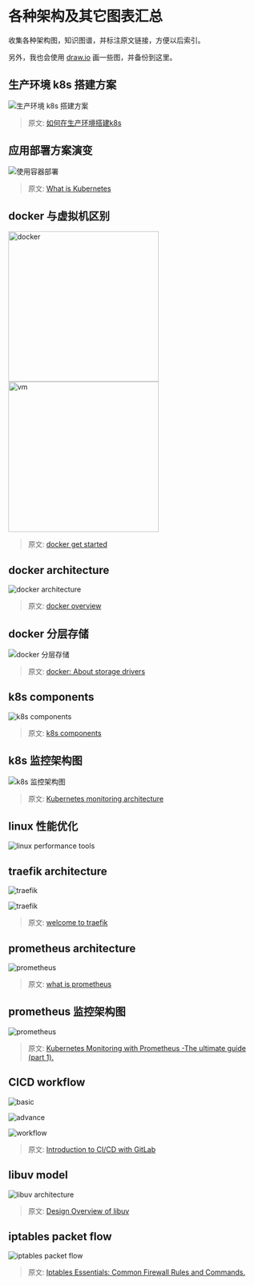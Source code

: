 # 各种架构及其它图表汇总

收集各种架构图，知识图谱，并标注原文链接，方便以后索引。

另外，我也会使用 [draw.io](https://draw.io/) 画一些图，并备份到这里。

## 生产环境 k8s 搭建方案

![生产环境 k8s 搭建方案](https://d33wubrfki0l68.cloudfront.net/f6ca7c0c1ba895a1578b4131c0f174130a32c8b8/4b4c7/images/docs/kubernetessolutions.svg)

> 原文: [如何在生产环境搭建k8s](https://kubernetes.io/docs/setup/#production-environment)

## 应用部署方案演变

![使用容器部署](https://d33wubrfki0l68.cloudfront.net/26a177ede4d7b032362289c6fccd448fc4a91174/eb693/images/docs/container_evolution.svg)

> 原文: [What is Kubernetes](https://kubernetes.io/docs/concepts/overview/what-is-kubernetes/)

## docker 与虚拟机区别

<img src="https://docs.docker.com/images/Container%402x.png" alt="docker" width=300 loading="lazy">
<img src="https://docs.docker.com/images/VM%402x.png" alt="vm" width=300 loading="lazy">

> 原文: [docker get started](https://docs.docker.com/get-started/#containers-and-virtual-machines)

## docker architecture

![docker architecture](https://docs.docker.com/engine/images/architecture.svg)

> 原文: [docker overview](https://docs.docker.com/engine/docker-overview/)

## docker 分层存储

![docker 分层存储](https://docs.docker.com/storage/storagedriver/images/sharing-layers.jpg)

> 原文: [docker: About storage drivers](https://docs.docker.com/storage/storagedriver/)

## k8s components

![k8s components](https://d33wubrfki0l68.cloudfront.net/817bfdd83a524fed7342e77a26df18c87266b8f4/3da7c/images/docs/components-of-kubernetes.png)

> 原文: [k8s components](https://kubernetes.io/docs/concepts/overview/components/)

## k8s 监控架构图

![k8s 监控架构图](https://raw.githubusercontent.com/kubernetes/community/master/contributors/design-proposals/instrumentation/monitoring_architecture.png)

> 原文: [Kubernetes monitoring architecture](https://github.com/kubernetes/community/blob/master/contributors/design-proposals/instrumentation/monitoring_architecture.md)

## linux 性能优化

![linux performance tools](http://www.brendangregg.com/Perf/linux_perf_tools_full.png)

## traefik architecture

![traefik](https://docs.traefik.io/assets/img/traefik-architecture.png)

![traefik](https://docs.traefik.io/assets/img/architecture-overview.png)

> 原文: [welcome to traefik](https://docs.traefik.io/)

## prometheus architecture

![prometheus](https://prometheus.io/assets/architecture.png)

> 原文: [what is prometheus](https://prometheus.io/docs/introduction/overview/)

## prometheus 监控架构图

![prometheus](https://478h5m1yrfsa3bbe262u7muv-wpengine.netdna-ssl.com/wp-content/uploads/2018/08/prometheus_kubernetes_diagram_overview.png)

> 原文: [Kubernetes Monitoring with Prometheus -The ultimate guide (part 1).](https://sysdig.com/blog/kubernetes-monitoring-prometheus/)

## CICD workflow

![basic](https://docs.gitlab.com/ee/ci/introduction/img/gitlab_workflow_example_11_9.png)

![advance](https://docs.gitlab.com/ee/ci/introduction/img/gitlab_workflow_example_extended_v12_3.png)

![workflow](https://docs.gitlab.com/ee/topics/autodevops/img/guide_pipeline_stages_v12_3.png)

> 原文: [Introduction to CI/CD with GitLab](https://docs.gitlab.com/ee/ci/introduction/index.html#basic-cicd-workflow)

## libuv model

![libuv architecture](http://docs.libuv.org/en/v1.x/_images/architecture.png)

> 原文: [Design Overview of libuv](http://docs.libuv.org/en/v1.x/design.html#handles-and-requests)

## iptables packet flow

![iptables packet flow](https://github.com/trimstray/iptables-essentials/raw/master/static/img/iptables-packet-flow-ng.png)

> 原文: [Iptables Essentials: Common Firewall Rules and Commands.](https://github.com/trimstray/iptables-essentials)
